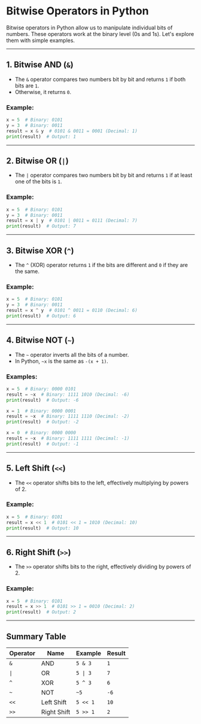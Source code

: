 # Bitwise Operators in Python

Bitwise operators in Python allow us to manipulate individual bits of numbers. These operators work at the binary level (0s and 1s).
Let's explore them with simple examples.

---

## 1. Bitwise AND (`&`)

- The `&` operator compares two numbers bit by bit and returns `1` if both bits are `1`.
- Otherwise, it returns `0`.

### Example:
```python
x = 5  # Binary: 0101
y = 3  # Binary: 0011
result = x & y  # 0101 & 0011 = 0001 (Decimal: 1)
print(result)  # Output: 1
```

---

## 2. Bitwise OR (`|`)

- The `|` operator compares two numbers bit by bit and returns `1` if at least one of the bits is `1`.

### Example:
```python
x = 5  # Binary: 0101
y = 3  # Binary: 0011
result = x | y  # 0101 | 0011 = 0111 (Decimal: 7)
print(result)  # Output: 7
```

---

## 3. Bitwise XOR (`^`)

- The `^` (XOR) operator returns `1` if the bits are different and `0` if they are the same.

### Example:
```python
x = 5  # Binary: 0101
y = 3  # Binary: 0011
result = x ^ y  # 0101 ^ 0011 = 0110 (Decimal: 6)
print(result)  # Output: 6
```

---

## 4. Bitwise NOT (`~`)

- The `~` operator inverts all the bits of a number.
- In Python, `~x` is the same as `-(x + 1)`.

### Examples:
```python
x = 5  # Binary: 0000 0101
result = ~x  # Binary: 1111 1010 (Decimal: -6)
print(result)  # Output: -6

x = 1  # Binary: 0000 0001
result = ~x  # Binary: 1111 1110 (Decimal: -2)
print(result)  # Output: -2

x = 0  # Binary: 0000 0000
result = ~x  # Binary: 1111 1111 (Decimal: -1)
print(result)  # Output: -1
```

---

## 5. Left Shift (`<<`)

- The `<<` operator shifts bits to the left, effectively multiplying by powers of 2.

### Example:
```python
x = 5  # Binary: 0101
result = x << 1  # 0101 << 1 = 1010 (Decimal: 10)
print(result)  # Output: 10
```

---

## 6. Right Shift (`>>`)

- The `>>` operator shifts bits to the right, effectively dividing by powers of 2.

### Example:
```python
x = 5  # Binary: 0101
result = x >> 1  # 0101 >> 1 = 0010 (Decimal: 2)
print(result)  # Output: 2
```

---

## Summary Table

| Operator | Name           | Example  | Result  |
|----------|---------------|----------|---------|
| `&`      | AND           | `5 & 3`  | `1`     |
| `\|`      | OR            | `5 \| 3`  | `7`     |
| `^`      | XOR           | `5 ^ 3`  | `6`     |
| `~`      | NOT           | `~5`     | `-6`    |
| `<<`     | Left Shift    | `5 << 1` | `10`    |
| `>>`     | Right Shift   | `5 >> 1` | `2`     |


